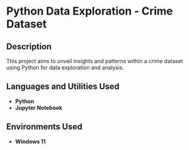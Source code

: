 <h1>Python Data Exploration - Crime Dataset</h1>

<h2>Description</h2>
This project aims to unveil insights and patterns within a crime dataset using Python for data exploration and analysis.
<br />

<h2>Languages and Utilities Used</h2>

- <b>Python</b>
- <b>Jupyter Notebook</b>

<h2>Environments Used </h2>

- <b>Windows 11</b>
